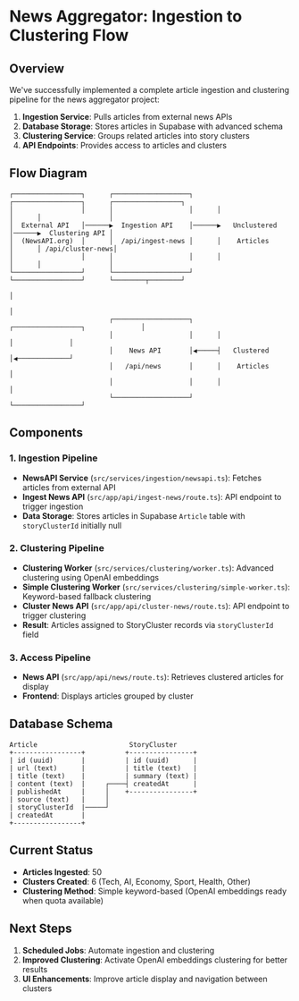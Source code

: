 # News Aggregator: Ingestion to Clustering Flow

## Overview

We've successfully implemented a complete article ingestion and clustering pipeline for the news aggregator project:

1. **Ingestion Service**: Pulls articles from external news APIs
2. **Database Storage**: Stores articles in Supabase with advanced schema
3. **Clustering Service**: Groups related articles into story clusters
4. **API Endpoints**: Provides access to articles and clusters

## Flow Diagram

```
┌─────────────────┐      ┌───────────────────┐      ┌─────────────────┐      ┌─────────────────┐
│                 │      │                   │      │                 │      │                 │
│  External API   │──────▶  Ingestion API    │──────▶   Unclustered   │──────▶  Clustering API │
│  (NewsAPI.org)  │      │  /api/ingest-news │      │    Articles     │      │ /api/cluster-news│
│                 │      │                   │      │                 │      │                 │
└─────────────────┘      └───────────────────┘      └─────────────────┘      └────────┬────────┘
                                                                                      │
                                                                                      │
                         ┌───────────────────┐      ┌─────────────────┐              │
                         │                   │      │                 │              │
                         │    News API       │◀─────┤   Clustered     │◀─────────────┘
                         │   /api/news       │      │    Articles     │
                         │                   │      │                 │
                         └───────────────────┘      └─────────────────┘
```

## Components

### 1. Ingestion Pipeline

- **NewsAPI Service** (`src/services/ingestion/newsapi.ts`): Fetches articles from external API
- **Ingest News API** (`src/app/api/ingest-news/route.ts`): API endpoint to trigger ingestion
- **Data Storage**: Stores articles in Supabase `Article` table with `storyClusterId` initially null

### 2. Clustering Pipeline

- **Clustering Worker** (`src/services/clustering/worker.ts`): Advanced clustering using OpenAI embeddings
- **Simple Clustering Worker** (`src/services/clustering/simple-worker.ts`): Keyword-based fallback clustering
- **Cluster News API** (`src/app/api/cluster-news/route.ts`): API endpoint to trigger clustering
- **Result**: Articles assigned to StoryCluster records via `storyClusterId` field

### 3. Access Pipeline

- **News API** (`src/app/api/news/route.ts`): Retrieves clustered articles for display
- **Frontend**: Displays articles grouped by cluster

## Database Schema

```
Article                       StoryCluster
+-----------------+          +----------------+
| id (uuid)       |          | id (uuid)      |
| url (text)      |          | title (text)   |
| title (text)    |          | summary (text) |
| content (text)  |     ┌────┤ createdAt      |
| publishedAt     |     │    +----------------+
| source (text)   |     │
| storyClusterId  |─────┘
| createdAt       |
+-----------------+
```

## Current Status

- **Articles Ingested**: 50
- **Clusters Created**: 6 (Tech, AI, Economy, Sport, Health, Other)
- **Clustering Method**: Simple keyword-based (OpenAI embeddings ready when quota available)

## Next Steps

1. **Scheduled Jobs**: Automate ingestion and clustering
2. **Improved Clustering**: Activate OpenAI embeddings clustering for better results
3. **UI Enhancements**: Improve article display and navigation between clusters 